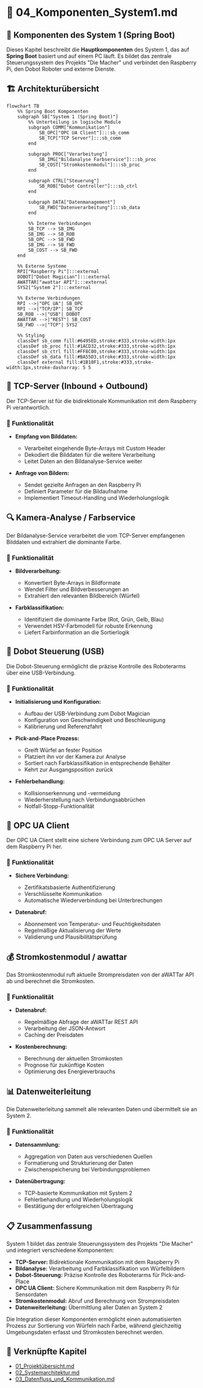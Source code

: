 📄 04_Komponenten_System1.md
==========================

🔧 Komponenten des System 1 (Spring Boot)
----------------------------------------------------------------------

Dieses Kapitel beschreibt die **Hauptkomponenten** des System 1, das auf **Spring Boot** basiert und auf einem PC läuft. Es bildet das zentrale Steuerungssystem des Projekts "Die Macher" und verbindet den Raspberry Pi, den Dobot Roboter und externe Dienste.

🏗️ Architekturübersicht
--------------------------

```mermaid
flowchart TB
    %% Spring Boot Komponenten
    subgraph SB["System 1 (Spring Boot)"]
        %% Unterteilung in logische Module
        subgraph COMM["Kommunikation"]
            SB_OPC["OPC UA Client"]:::sb_comm
            SB_TCP["TCP Server"]:::sb_comm
        end
        
        subgraph PROC["Verarbeitung"]
            SB_IMG["Bildanalyse Farbservice"]:::sb_proc
            SB_COST["Stromkostenmodul"]:::sb_proc
        end
        
        subgraph CTRL["Steuerung"]
            SB_ROB["Dobot Controller"]:::sb_ctrl
        end
        
        subgraph DATA["Datenmanagement"]
            SB_FWD["Datenverarbeitung"]:::sb_data
        end
        
        %% Interne Verbindungen
        SB_TCP --> SB_IMG
        SB_IMG --> SB_ROB
        SB_OPC --> SB_FWD
        SB_IMG --> SB_FWD
        SB_COST --> SB_FWD
    end
    
    %% Externe Systeme
    RPI["Raspberry Pi"]:::external
    DOBOT["Dobot Magician"]:::external
    AWATTAR["awattar API"]:::external
    SYS2["System 2"]:::external
    
    %% Externe Verbindungen
    RPI -->|"OPC UA"| SB_OPC
    RPI -->|"TCP/IP"| SB_TCP
    SB_ROB -->|"USB"| DOBOT
    AWATTAR -->|"REST"| SB_COST
    SB_FWD -->|"TCP"| SYS2
    
    %% Styling
    classDef sb_comm fill:#6495ED,stroke:#333,stroke-width:1px
    classDef sb_proc fill:#1ACD32,stroke:#333,stroke-width:1px
    classDef sb_ctrl fill:#FF8C00,stroke:#333,stroke-width:1px
    classDef sb_data fill:#BA55D3,stroke:#333,stroke-width:1px
    classDef external fill:#1B10F1,stroke:#333,stroke-width:1px,stroke-dasharray: 5 5
```

📡 TCP-Server (Inbound + Outbound)
----------------------------------

Der TCP-Server ist für die bidirektionale Kommunikation mit dem Raspberry Pi verantwortlich.

### 🔄 Funktionalität

* **Empfang von Bilddaten:**
  * Verarbeitet eingehende Byte-Arrays mit Custom Header
  * Dekodiert die Bilddaten für die weitere Verarbeitung
  * Leitet Daten an den Bildanalyse-Service weiter

* **Anfrage von Bildern:**
  * Sendet gezielte Anfragen an den Raspberry Pi
  * Definiert Parameter für die Bildaufnahme
  * Implementiert Timeout-Handling und Wiederholungslogik

🔍 Kamera-Analyse / Farbservice
------------------------------

Der Bildanalyse-Service verarbeitet die vom TCP-Server empfangenen Bilddaten und extrahiert die dominante Farbe.

### 🔄 Funktionalität

* **Bildverarbeitung:**
  * Konvertiert Byte-Arrays in Bildformate
  * Wendet Filter und Bildverbesserungen an
  * Extrahiert den relevanten Bildbereich (Würfel)

* **Farbklassifikation:**
  * Identifiziert die dominante Farbe (Rot, Grün, Gelb, Blau)
  * Verwendet HSV-Farbmodell für robuste Erkennung
  * Liefert Farbinformation an die Sortierlogik

🤖 Dobot Steuerung (USB)
-----------------------

Die Dobot-Steuerung ermöglicht die präzise Kontrolle des Roboterarms über eine USB-Verbindung.

### 🔄 Funktionalität

* **Initialisierung und Konfiguration:**
  * Aufbau der USB-Verbindung zum Dobot Magician
  * Konfiguration von Geschwindigkeit und Beschleunigung
  * Kalibrierung und Referenzfahrt

* **Pick-and-Place Prozess:**
  * Greift Würfel an fester Position
  * Platziert ihn vor der Kamera zur Analyse
  * Sortiert nach Farbklassifikation in entsprechende Behälter
  * Kehrt zur Ausgangsposition zurück

* **Fehlerbehandlung:**
  * Kollisionserkennung und -vermeidung
  * Wiederherstellung nach Verbindungsabbrüchen
  * Notfall-Stopp-Funktionalität

🔐 OPC UA Client
---------------

Der OPC UA Client stellt eine sichere Verbindung zum OPC UA Server auf dem Raspberry Pi her.

### 🔄 Funktionalität

* **Sichere Verbindung:**
  * Zertifikatsbasierte Authentifizierung
  * Verschlüsselte Kommunikation
  * Automatische Wiederverbindung bei Unterbrechungen

* **Datenabruf:**
  * Abonnement von Temperatur- und Feuchtigkeitsdaten
  * Regelmäßige Aktualisierung der Werte
  * Validierung und Plausibilitätsprüfung

💰 Stromkostenmodul / awattar
---------------------------

Das Stromkostenmodul ruft aktuelle Strompreisdaten von der aWATTar API ab und berechnet die Stromkosten.

### 🔄 Funktionalität

* **Datenabruf:**
  * Regelmäßige Abfrage der aWATTar REST API
  * Verarbeitung der JSON-Antwort
  * Caching der Preisdaten

* **Kostenberechnung:**
  * Berechnung der aktuellen Stromkosten
  * Prognose für zukünftige Kosten
  * Optimierung des Energieverbrauchs

📊 Datenweiterleitung
-------------------

Die Datenweiterleitung sammelt alle relevanten Daten und übermittelt sie an System 2.

### 🔄 Funktionalität

* **Datensammlung:**
  * Aggregation von Daten aus verschiedenen Quellen
  * Formatierung und Strukturierung der Daten
  * Zwischenspeicherung bei Verbindungsproblemen

* **Datenübertragung:**
  * TCP-basierte Kommunikation mit System 2
  * Fehlerbehandlung und Wiederholungslogik
  * Bestätigung der erfolgreichen Übertragung

📋 Zusammenfassung
----------------

System 1 bildet das zentrale Steuerungssystem des Projekts "Die Macher" und integriert verschiedene Komponenten:

* **TCP-Server:** Bidirektionale Kommunikation mit dem Raspberry Pi
* **Bildanalyse:** Verarbeitung und Farbklassifikation von Würfelbildern
* **Dobot-Steuerung:** Präzise Kontrolle des Roboterarms für Pick-and-Place
* **OPC UA Client:** Sichere Kommunikation mit dem Raspberry Pi für Sensordaten
* **Stromkostenmodul:** Abruf und Berechnung von Strompreisdaten
* **Datenweiterleitung:** Übermittlung aller Daten an System 2

Die Integration dieser Komponenten ermöglicht einen automatisierten Prozess zur Sortierung von Würfeln nach Farbe, während gleichzeitig Umgebungsdaten erfasst und Stromkosten berechnet werden.

📎 Verknüpfte Kapitel
---------------------

* [01_Projektübersicht.md](01_Projektübersicht.md)
* [02_Systemarchitektur.md](02_Systemarchitektur.md)
* [03_Datenfluss_und_Kommunikation.md](03_Datenfluss_und_Kommunikation.md)